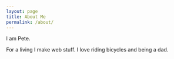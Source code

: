 ```yaml
---
layout: page
title: About Me
permalink: /about/
---
```


I am Pete.

For a living I make web stuff. I love riding bicycles and being a dad.
